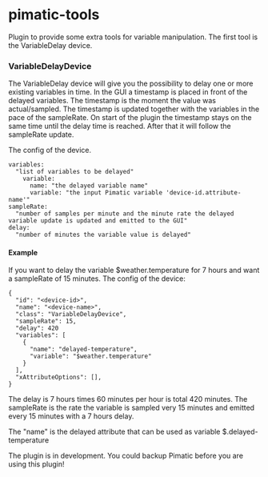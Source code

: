 # pimatic-tools
Plugin to provide some extra tools for variable manipulation.
The first tool is the VariableDelay device.

### VariableDelayDevice

The VariableDelay device will give you the possibility to delay one or more existing variables in time.
In the GUI a timestamp is placed in front of the delayed variables. The timestamp is the moment the value was actual/sampled. The timestamp is updated together with the variables in the pace of the sampleRate. On start of the plugin the timestamp stays on the same time until the delay time is reached. After that it will follow the sampleRate update.

The config of the device.
```
variables:
  "list of variables to be delayed"
    variable:
      name: "the delayed variable name"
      variable: "the input Pimatic variable 'device-id.attribute-name'"
sampleRate:
  "number of samples per minute and the minute rate the delayed variable update is updated and emitted to the GUI"
delay:
  "number of minutes the variable value is delayed"
```

#### Example
If you want to delay the variable $weather.temperature for 7 hours and want a sampleRate of 15 minutes.
The config of the device:

```
{
  "id": "<device-id>",
  "name": "<device-name>",
  "class": "VariableDelayDevice",
  "sampleRate": 15,
  "delay": 420
  "variables": [
    {
      "name": "delayed-temperature",
      "variable": "$weather.temperature"
    }
  ],
  "xAttributeOptions": [],
}
```

The delay is 7 hours times 60 minutes per hour is total 420 minutes.
The sampleRate is the rate the variable is sampled very 15 minutes and emitted every 15 minutes with a 7 hours delay.

The "name" is the delayed attribute that can be used as variable $<device-id>.delayed-temperature


The plugin is in development. You could backup Pimatic before you are using this plugin!
